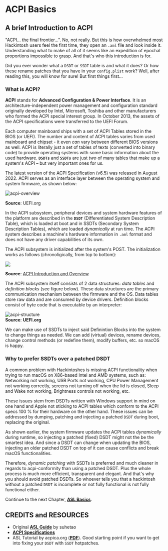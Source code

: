 # ACPI Basics
## A brief Introduction to ACPI
"ACPI… the final frontier…". No, not really. But this is how overwhelmed most Hackintosh users feel the first time, they open an `.aml` file and look inside it. Understanding what to make of all of it seems like an expedition of epochal proportions impossible to grasp. And that's who this introduction is for.

Did you ever wonder what a `DSDT` or `SSDT` table is and what it does? Or how these rename patches that you have in your `config.plist` work? Well, after reading this, you will know for sure! But first things first…

### What is ACPI?
**ACPI** stands for **Advanced Configuration & Power Interface**. It is an architecture-independent power management and configuration standard originally developed by Intel, Microsoft, Toshiba and other manufacturers who formed the ACPI special interest group. In October 2013, the assets of the ACPI specifications were transferred to the UEFI Forum. 

Each computer mainboard ships with a set of ACPI Tables stored in the BIOS (or UEFI). The number and content of ACPI tables varies from used mainboard and chipset - it even *can* vary between different BIOS versions as well. ACPI is literally just a set of tables of texts (converted into binary code) to provide operating systems with some basic information about the used hardware. **`DSDTs`** and **`SSDTs`** are just *two* of many tables that make up a system's ACPI – but very important ones for us.

The latest version of the ACPI Specification (v6.5) was released in August 2022. ACPI serves as an interface layer between the operating system and system firmware, as shown below:

![acpi-overview](https://user-images.githubusercontent.com/76865553/187380087-3446fc20-75c2-4490-95f9-bfc8043ffb09.png)

**Source**: UEFI.org

In the ACPI subsystem, peripheral devices and system hardware features of the platform are described in the **`DSDT`** (Differentiated System Description Table), which is loaded at boot and in SSDTs (Secondary System Description Tables), which are loaded *dynamically* at run time. The ACPI system describes a machine's hardware information in `.aml` format and does not have any driver capabilities of its own.

The ACPI subsystem is initialized after the system's POST. The initialization works as follows (chronoligically, from top to bottom):

![](/Users/stunner/Desktop/ACPI_Init.png)

**Source**: [ACPI Introduction and Overview](https://cdrdv2-public.intel.com/772721/acpi-introduction-042723.pdf)

The ACPI subsystem itself consists of 2 data structures: *data tables* and *definition blocks* (see figure below). These data structures are the primary communication mechanism between the firmware and the OS. Data tables store raw data and are consumed by device drivers. Definition blocks consist of byte code that is executable by an interpreter:

![acpi-structure](https://user-images.githubusercontent.com/76865553/187380905-e325398d-e65a-4db3-85c2-0d2cdb0b2934.png)</br>
**Source**: **UEFI.org**

We can make use of SSDTs to inject said Definintion Blocks into the system to change things as needed. We can add (virtual) devices, rename devices, change control methods (or redefine them), modify buffers, etc. so macOS is happy.

### Why to prefer SSDTs over a patched DSDT
A common problem with Hackintoshes is missing ACPI functionality when trying to run macOS on X86-based Intel and AMD systems, such as: Networking not working, USB Ports not working, CPU Power Management not working correctly, screens not turning off when the lid is closed, Sleep and Wake not working, Brightness controls not working, etc.

These issues stem from DSDTs written with Windows support in mind on one hand and Apple not sticking to ACPI tables which conform to the ACPI specs 100 % for their hardware on the other hand. These issues can be addressed by dumping, patching and injecting a patched `DSDT` during boot, replacing the original. 

As shown earlier, the system firmware updates the ACPI tables *dynamically* during runtime, so injecting a patched (fixed) DSDT might not the be the smartest idea. And since a DSDT can change when updating the BIOS, injecting an older patched DSDT on top of it can cause conflicts and break macOS functionalities. 

Therefore, *dynamic patching* with SSDTs is preferred and much cleaner in regards to acpi-conformity than using a patched DSDT. Plus the whole process is much more efficient, transparent and elegant. And that's why you should avoid patched DSDTs. So whoever tells you that a hackintosh without a patched `DSDT` is incomplete or not fully functional is not fully functional either.

Continue to the next Chapter, [**ASL Basics**](https://github.com/5T33Z0/OC-Little-Translated/blob/main/00_ACPI/ACPI_Basics/ASL_Basics.md).

## CREDITS and RESOURCES
- Original [**ASL Guide**](https://bbs.pcbeta.com/forum.php?mod=viewthread&tid=944566&archive=2&extra=page%3D1&page=1) by suhetao
- [**ACPI Specifications**](https://uefi.org/specifications)
- ASL Tutorial by acpica.org ([**PDF**](https://acpica.org/sites/acpica/files/asl_tutorial_v20190625.pdf)). Good starting point if you want to get into fixing your `DSDT` with `SSDT` hotpatches.
